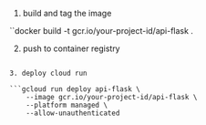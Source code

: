 1. build and tag the image

``docker build -t gcr.io/your-project-id/api-flask .

2. push to container registry

```docker push gcr.io/your-project-id/api-flask

3. deploy cloud run

```gcloud run deploy api-flask \
    --image gcr.io/your-project-id/api-flask \
    --platform managed \
    --allow-unauthenticated
